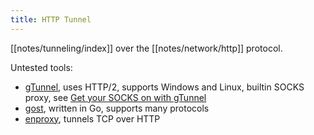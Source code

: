 ```yaml
---
title: HTTP Tunnel
---
```


[[notes/tunneling/index]] over the [[notes/network/http]] protocol.

Untested tools:

- [gTunnel](https://github.com/hotnops/gtunnel/), uses HTTP/2, supports Windows and Linux, builtin SOCKS proxy, see [Get your SOCKS on with gTunnel](http://web.archive.org/web/20221208103321/https://scribe.rip/@spectreops/get-your-socks-on-with-gtunnel-4a70a9b82b24)
- [gost](https://github.com/ginuerzh/gost/blob/master/README_en.md), written in Go, supports many protocols
- [enproxy](https://github.com/getlantern/enproxy), tunnels TCP over HTTP

